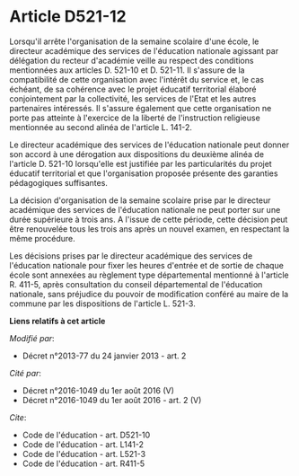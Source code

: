 # Article D521-12

Lorsqu'il arrête l'organisation de la semaine scolaire d'une école, le directeur académique des services de l'éducation
nationale agissant par délégation du recteur d'académie veille au respect des conditions mentionnées aux articles D. 521-10
et D. 521-11. Il s'assure de la compatibilité de cette organisation avec l'intérêt du service et, le cas échéant, de sa
cohérence avec le projet éducatif territorial élaboré conjointement par la collectivité, les services de l'Etat et les autres
partenaires intéressés. Il s'assure également que cette organisation ne porte pas atteinte à l'exercice de la liberté de
l'instruction religieuse mentionnée au second alinéa de l'article L. 141-2. 

Le directeur académique des services de l'éducation nationale peut donner son accord à une dérogation aux dispositions du
deuxième alinéa de l'article D. 521-10 lorsqu'elle est justifiée par les particularités du projet éducatif territorial et que
l'organisation proposée présente des garanties pédagogiques suffisantes. 

La décision d'organisation de la semaine scolaire prise par le directeur académique des services de l'éducation nationale ne
peut porter sur une durée supérieure à trois ans. A l'issue de cette période, cette décision peut être renouvelée tous les
trois ans après un nouvel examen, en respectant la même procédure. 

Les décisions prises par le directeur académique des services de l'éducation nationale pour fixer les heures d'entrée et de
sortie de chaque école sont annexées au règlement type départemental mentionné à l'article R. 411-5, après consultation du
conseil départemental de l'éducation nationale, sans préjudice du pouvoir de modification conféré au maire de la commune par
les dispositions de l'article L. 521-3.

**Liens relatifs à cet article**

_Modifié par_:

  - Décret n°2013-77 du 24 janvier 2013 - art. 2

_Cité par_:

  - Décret n°2016-1049 du 1er août 2016 (V)
  - Décret n°2016-1049 du 1er août 2016 - art. 2 (V)

_Cite_:

  - Code de l'éducation - art. D521-10
  - Code de l'éducation - art. L141-2
  - Code de l'éducation - art. L521-3
  - Code de l'éducation - art. R411-5
